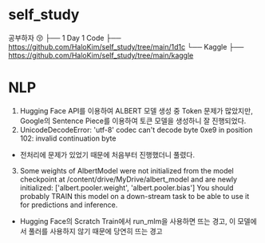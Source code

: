# self_study
공부하자 😚
├── 1 Day 1 Code
    ├── https://github.com/HaloKim/self_study/tree/main/1d1c
└── Kaggle
    ├── https://github.com/HaloKim/self_study/tree/main/kaggle



# NLP
1. Hugging Face API를 이용하여 ALBERT 모델 생성 중 Token 문제가 많았지만, Google의 Sentence Piece를 이용하여 토큰 모델을 생성하니 잘 진행되었다.
2. UnicodeDecodeError: 'utf-8' codec can't decode byte 0xe9 in position 102: invalid continuation byte
- 전처리에 문제가 있었기 때문에 처음부터 진행했더니 풀렸다.
3. Some weights of AlbertModel were not initialized from the model checkpoint at /content/drive/MyDrive/albert_model and are newly initialized: ['albert.pooler.weight', 'albert.pooler.bias']
You should probably TRAIN this model on a down-stream task to be able to use it for predictions and inference.
- Hugging Face의 Scratch Train에서 run_mlm을 사용하면 뜨는 경고, 이 모델에서 풀러를 사용하지 않기 때문에 당연히 뜨는 경고
